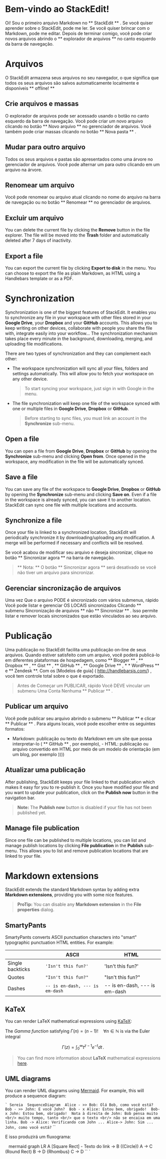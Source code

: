 # Bem-vindo ao StackEdit!

Oi! Sou o primeiro arquivo Markdown no ** StackEdit ** . Se você quiser aprender sobre o StackEdit, pode me ler. Se você quiser brincar com o Markdown, pode me editar. Depois de terminar comigo, você pode criar novos arquivos abrindo o ** explorador de arquivos ** no canto esquerdo da barra de navegação.


# Arquivos

O StackEdit armazena seus arquivos no seu navegador, o que significa que todos os seus arquivos são salvos automaticamente localmente e disponíveis ** offline! **

## Crie arquivos e massas

O explorador de arquivos pode ser acessado usando o botão no canto esquerdo da barra de navegação. Você pode criar um novo arquivo clicando no botão ** Novo arquivo ** no gerenciador de arquivos. Você também pode criar massas clicando no botão ** Nova pasta ** .

## Mudar para outro arquivo

Todos os seus arquivos e pastas são apresentados como uma árvore no gerenciador de arquivos. Você pode alternar um para outro clicando em um arquivo na árvore.

## Renomear um arquivo

Você pode renomear ou arquivo atual clicando no nome do arquivo na barra de navegação ou no botão ** Renomear ** no gerenciador de arquivos.

## Excluir um arquivo

You can delete the current file by clicking the **Remove** button in the file explorer. The file will be moved into the **Trash** folder and automatically deleted after 7 days of inactivity.

## Export a file

You can export the current file by clicking **Export to disk** in the menu. You can choose to export the file as plain Markdown, as HTML using a Handlebars template or as a PDF.


# Synchronization

Synchronization is one of the biggest features of StackEdit. It enables you to synchronize any file in your workspace with other files stored in your **Google Drive**, your **Dropbox** and your **GitHub** accounts. This allows you to keep writing on other devices, collaborate with people you share the file with, integrate easily into your workflow... The synchronization mechanism takes place every minute in the background, downloading, merging, and uploading file modifications.

There are two types of synchronization and they can complement each other:

- The workspace synchronization will sync all your files, folders and settings automatically. This will allow you to fetch your workspace on any other device.
	> To start syncing your workspace, just sign in with Google in the menu.

- The file synchronization will keep one file of the workspace synced with one or multiple files in **Google Drive**, **Dropbox** or **GitHub**.
	> Before starting to sync files, you must link an account in the **Synchronize** sub-menu.

## Open a file

You can open a file from **Google Drive**, **Dropbox** or **GitHub** by opening the **Synchronize** sub-menu and clicking **Open from**. Once opened in the workspace, any modification in the file will be automatically synced.

## Save a file

You can save any file of the workspace to **Google Drive**, **Dropbox** or **GitHub** by opening the **Synchronize** sub-menu and clicking **Save on**. Even if a file in the workspace is already synced, you can save it to another location. StackEdit can sync one file with multiple locations and accounts.

## Synchronize a file

Once your file is linked to a synchronized location, StackEdit will periodically synchronize it by downloading/uploading any modification. A merge will be performed if necessary and conflicts will be resolved.

Se você acabou de modificar seu arquivo e deseja sincronizar, clique no botão ** Sincronizar agora ** na barra de navegação.

> ** Nota: ** O botão ** Sincronizar agora ** será desativado se você não tiver um arquivo para sincronizar. 

## Gerenciar sincronização de arquivos

Uma vez Que o arquivo PODE é sincronizado com vários submenus, rápido Você pode listar e gerenciar OS LOCAIS sincronizados Clicando ** submenu Sincronização de arquivos ** não ** Sincronizar ** . Isso permite listar e remover locais sincronizados que estão vinculados ao seu arquivo.


# Publicação

Uma publicação no StackEdit facilita uma publicação on-line de seus arquivos. Quando estiver satisfeito com um arquivo, você poderá publicá-lo em diferentes plataformas de hospedagem, como ** Blogger ** , ** Dropbox ** , ** Gist ** , ** GitHub ** , ** Google Drive ** , *    * WordPress ** e ** Zendesk **. Com os [Modelos de guia] ( http://handlebarsjs.com/) , você tem controle total sobre o que é exportado.

> Antes de Começar um PUBLICAR, rápido Você DEVE vincular um submenu Uma Conta Nenhuma ** Publicar ** .

## Publicar um arquivo

Você pode publicar seu arquivo abrindo o submenu ** Publicar ** e clicar ** Publicar ** . Para alguns locais, você pode escolher entre os seguintes formatos:

- Markdown: publicação ou texto do Markdown em um site que possa interpretar-lo ( ** GitHub ** , por exemplo), - HTML: publicação ou arquivo convertido em HTML por meio de um modelo de orientação (em um blog, por exemplo ))))


## Atualizar uma publicação

After publishing, StackEdit keeps your file linked to that publication which makes it easy for you to re-publish it. Once you have modified your file and you want to update your publication, click on the **Publish now** button in the navigation bar.

> **Note:** The **Publish now** button is disabled if your file has not been published yet.

## Manage file publication

Since one file can be published to multiple locations, you can list and manage publish locations by clicking **File publication** in the **Publish** sub-menu. This allows you to list and remove publication locations that are linked to your file.


# Markdown extensions

StackEdit extends the standard Markdown syntax by adding extra **Markdown extensions**, providing you with some nice features.

> **ProTip:** You can disable any **Markdown extension** in the **File properties** dialog.


## SmartyPants

SmartyPants converts ASCII punctuation characters into "smart" typographic punctuation HTML entities. For example:

|                |ASCII                          |HTML                         |
|----------------|-------------------------------|-----------------------------|
|Single backticks|`'Isn't this fun?'`            |'Isn't this fun?'            |
|Quotes          |`"Isn't this fun?"`            |"Isn't this fun?"            |
|Dashes          |`-- is en-dash, --- is em-dash`|-- is en-dash, --- is em-dash|


## KaTeX

You can render LaTeX mathematical expressions using [KaTeX](https://khan.github.io/KaTeX/):

The *Gamma function* satisfying $\Gamma(n) = (n-1)!\quad\forall n\in\mathbb N$ is via the Euler integral

$$
\Gamma(z) = \int_0^\infty t^{z-1}e^{-t}dt\,.
$$

> You can find more information about **LaTeX** mathematical expressions [here](http://meta.math.stackexchange.com/questions/5020/mathjax-basic-tutorial-and-quick-reference).


## UML diagrams

You can render UML diagrams using [Mermaid](https://mermaidjs.github.io/). For example, this will produce a sequence diagram:

`` ` Sereia 
SequenceDiagram 
Alice - >> Bob: Olá Bob, como você está? 
Bob - >> John: E você John? 
Bob - x Alice: Estou bem, obrigado! 
Bob-x John: Estou bem, obrigado! 
Nota à direita de John: Bob pensa muito <br/> muito tempo, tanto <br/> que o texto <br/> não se encaixa em uma linha. Bob -> Alice: Verificando com John ... Alice-> John: Sim ... John, como você está? `` ``





E isso produzirá um fluxograma:

`` `` mermaid 
graph LR 
A [Square Rect] - Texto do link -> B ((Circle)) 
A -> C (Round Rect) 
B -> D {Rhombus} 
C -> D `` `

<!--stackedit_data:
eyJoaXN0b3J5IjpbLTEwMjg3NDc4NjQsMzI4NTMxNDY2XX0=
-->